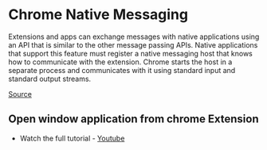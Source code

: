 # Chrome Native Messaging
Extensions and apps can exchange messages with native applications using an API that is similar to the other message passing APIs. Native applications that support this feature must register a native messaging host that knows how to communicate with the extension. Chrome starts the host in a separate process and communicates with it using standard input and standard output streams.

[Source](https://developer.chrome.com/extensions/nativeMessaging)

## Open window application from chrome Extension
- Watch the full tutorial  - [Youtube](https://youtu.be/46Fn5g_C1d8)
